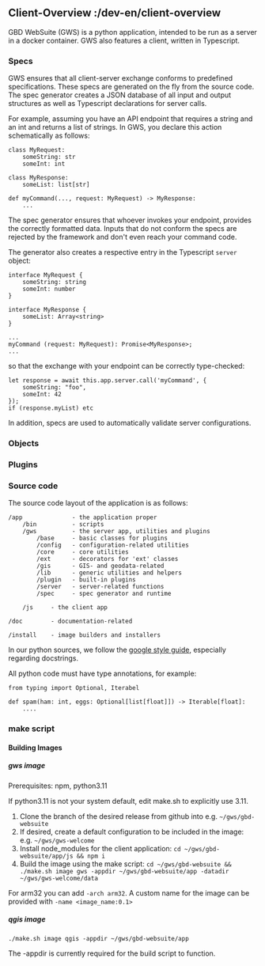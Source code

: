 ## Client-Overview :/dev-en/client-overview

GBD WebSuite (GWS) is a python application, intended to be run as a server in a docker container. GWS also features a client, written in Typescript. 



### Specs

GWS ensures that all client-server exchange conforms to predefined specifications. These specs are generated on the fly from the source code. The spec generator creates a JSON database of all input and output structures as well as Typescript declarations for server calls.

For example, assuming you have an API endpoint that requires a string and an int and returns a list of strings. In GWS, you declare this action schematically as follows:

```
class MyRequest:
    someString: str
    someInt: int

class MyResponse:
    someList: list[str]

def myCommand(..., request: MyRequest) -> MyResponse:
    ...
```

The spec generator ensures that whoever invokes your endpoint, provides the correctly formatted data. Inputs that do not conform the specs are rejected by the framework and don't even reach your command code.

The generator also creates a respective entry in the Typescript `server` object:

```
interface MyRequest {
    someString: string
    someInt: number
}

interface MyResponse {
    someList: Array<string>
}

...
myCommand (request: MyRequest): Promise<MyResponse>;
...

```

so that the exchange with your endpoint can be correctly type-checked:

```
let response = await this.app.server.call('myCommand', {
    someString: "foo",
    someInt: 42
});
if (response.myList) etc
```

In addition, specs are used to automatically validate server configurations.

### Objects

### Plugins

### Source code

The source code layout of the application is as follows:

```
/app              - the application proper
    /bin          - scripts
    /gws          - the server app, utilities and plugins
        /base     - basic classes for plugins 
        /config   - configuration-related utilities
        /core     - core utilities
        /ext      - decorators for 'ext' classes
        /gis      - GIS- and geodata-related
        /lib      - generic utilities and helpers
        /plugin   - built-in plugins
        /server   - server-related functions
        /spec     - spec generator and runtime
    
    /js     - the client app            

/doc        - documentation-related

/install    - image builders and installers
```

In our python sources, we follow the [google style guide](https://google.github.io/styleguide/pyguide.html), especially regarding docstrings.

All python code must have type annotations, for example:

```
from typing import Optional, Iterabel

def spam(ham: int, eggs: Optional[list[float]]) -> Iterable[float]:
    ....

```

### make script



#### Building Images

##### gws image

Prerequisites: npm, python3.11

If python3.11 is not your system default, edit make.sh to explicitly use 3.11.

1. Clone the branch of the desired release from github into e.g. `~/gws/gbd-websuite`
2. If desired, create a default configuration to be included in the image: e.g. `~/gws/gws-welcome`
3. Install node_modules for the client application: `cd ~/gws/gbd-websuite/app/js && npm i`
4. Build the image using the make script: `cd ~/gws/gbd-websuite && ./make.sh image gws -appdir ~/gws/gbd-websuite/app -datadir ~/gws/gws-welcome/data`

For arm32 you can add `-arch arm32`. A custom name for the image can be provided with `-name <image_name:0.1>`

##### qgis image

`./make.sh image qgis -appdir ~/gws/gbd-websuite/app`

The -appdir is currently required for the build script to function.

